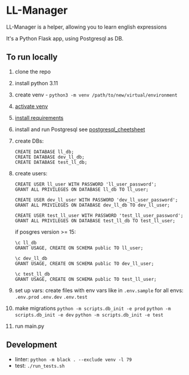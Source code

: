 # LL-Manager

LL-Manager is a helper, allowing you to learn english expressions

It's a Python Flask app, using Postgresql as DB.

## To run locally
1. clone the repo
2. install python 3.11
3. create venv - `python3 -m venv /path/to/new/virtual/environment`
4. [activate venv](https://docs.python.org/3/library/venv.html#how-venvs-work)
5. [install requirements](https://pip.pypa.io/en/stable/user_guide/#requirements-files)
6. install and run Postgresql
   see [postgresql_cheetsheet](documentation/postgresql_cheetsheet.txt)
7. create DBs:
    ```
    CREATE DATABASE ll_db;
    CREATE DATABASE dev_ll_db;
    CREATE DATABASE test_ll_db;
    ```
8. create users:
    ```
    CREATE USER ll_user WITH PASSWORD 'll_user_password';
    GRANT ALL PRIVILEGES ON DATABASE ll_db TO ll_user;

    CREATE USER dev_ll_user WITH PASSWORD 'dev_ll_user_password';
    GRANT ALL PRIVILEGES ON DATABASE dev_ll_db TO dev_ll_user;

    CREATE USER test_ll_user WITH PASSWORD 'test_ll_user_password';
    GRANT ALL PRIVILEGES ON DATABASE test_ll_db TO test_ll_user;
    ```

    if posgres version >= 15:
    ```
    \c ll_db
    GRANT USAGE, CREATE ON SCHEMA public TO ll_user;

    \c dev_ll_db
    GRANT USAGE, CREATE ON SCHEMA public TO dev_ll_user;

    \c test_ll_db
    GRANT USAGE, CREATE ON SCHEMA public TO test_ll_user;
    ```
9.   set up vars:
    create files with env vars like in `.env.sample` for all envs:
    `.env.prod`
    `.env.dev`
    `.env.test`

10. make migrations
    `python -m scripts.db_init -e prod`
    `python -m scripts.db_init -e dev`
    `python -m scripts.db_init -e test`

11. run main.py

## Development
- linter: `python -m black . --exclude venv -l 79`
- test: `./run_tests.sh`
